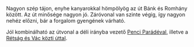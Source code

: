 Nagyon szép tájon, enyhe kanyarokkal hömpölyög az út Bánk és Romhány között. Az út minősége nagyon jó. Záróvonal van szinte végig, így nagyon nehéz előzni, bár a forgalom gyengének várható.

Jól kombinálható az útvonal a déli irányba vezető [Penci Parádéval](#PenciParade), illetve a [Rétság és Vác közti úttal](#VacRetsag).
